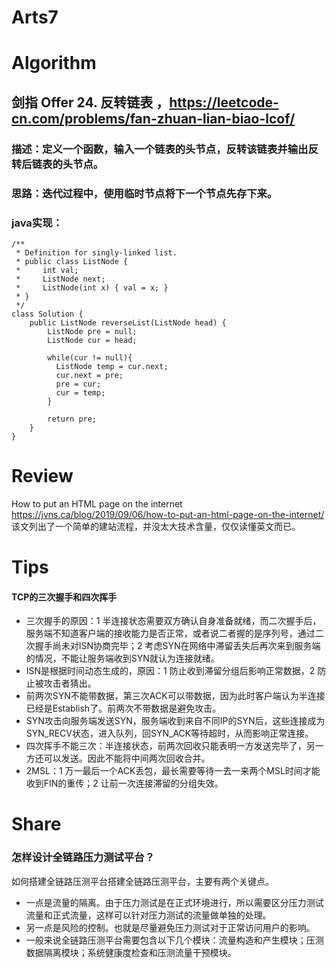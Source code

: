 Arts7
===

# Algorithm
## 剑指 Offer 24. 反转链表 ，<https://leetcode-cn.com/problems/fan-zhuan-lian-biao-lcof/>
### 描述：定义一个函数，输入一个链表的头节点，反转该链表并输出反转后链表的头节点。 
### 思路：迭代过程中，使用临时节点将下一个节点先存下来。
### java实现：
    /**
     * Definition for singly-linked list.
     * public class ListNode {
     *     int val;
     *     ListNode next;
     *     ListNode(int x) { val = x; }
     * }
     */
    class Solution {
        public ListNode reverseList(ListNode head) {
            ListNode pre = null;
            ListNode cur = head;

            while(cur != null){
              ListNode temp = cur.next;
              cur.next = pre;
              pre = cur;
              cur = temp;
            }

            return pre;
        }
    }

# Review
How to put an HTML page on the internet 
<https://jvns.ca/blog/2019/09/06/how-to-put-an-html-page-on-the-internet/>  
该文列出了一个简单的建站流程，并没太大技术含量，仅仅读懂英文而已。

# Tips
#### TCP的三次握手和四次挥手
 - 三次握手的原因：1 半连接状态需要双方确认自身准备就绪，而二次握手后，服务端不知道客户端的接收能力是否正常，或者说二者握的是序列号，通过二次握手尚未对ISN协商完毕；2 考虑SYN在网络中滞留丢失后再次来到服务端的情况，不能让服务端收到SYN就认为连接就绪。
 - ISN是根据时间动态生成的，原因：1 防止收到滞留分组后影响正常数据，2 防止被攻击者猜出。
 - 前两次SYN不能带数据，第三次ACK可以带数据，因为此时客户端认为半连接已经是Establish了。前两次不带数据是避免攻击。
 - SYN攻击向服务端发送SYN，服务端收到来自不同IP的SYN后，这些连接成为SYN_RECV状态，进入队列，回SYN_ACK等待超时，从而影响正常连接。
 - 四次挥手不能三次：半连接状态，前两次回收只能表明一方发送完毕了，另一方还可以发送。因此不能将中间两次回收合并。
 - 2MSL：1 万一最后一个ACK丢包，最长需要等待一去一来两个MSL时间才能收到FIN的重传；2 让前一次连接滞留的分组失效。


# Share
### 怎样设计全链路压力测试平台？
如何搭建全链路压测平台搭建全链路压测平台，主要有两个关键点。
 - 一点是流量的隔离。由于压力测试是在正式环境进行，所以需要区分压力测试流量和正式流量，这样可以针对压力测试的流量做单独的处理。
 - 另一点是风险的控制。也就是尽量避免压力测试对于正常访问用户的影响。
 - 一般来说全链路压测平台需要包含以下几个模块：流量构造和产生模块；压测数据隔离模块；系统健康度检查和压测流量干预模块。
